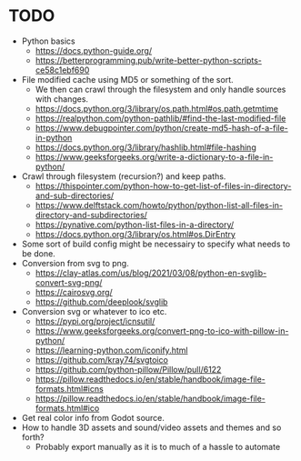 # TODO

- Python basics
    - <https://docs.python-guide.org/>
    - <https://betterprogramming.pub/write-better-python-scripts-ce58c1ebf690>
- File modified cache using MD5 or something of the sort.
    - We then can crawl through the filesystem and only handle sources with changes.
    - <https://docs.python.org/3/library/os.path.html#os.path.getmtime>
    - <https://realpython.com/python-pathlib/#find-the-last-modified-file>
    - <https://www.debugpointer.com/python/create-md5-hash-of-a-file-in-python>
    - <https://docs.python.org/3/library/hashlib.html#file-hashing>
    - <https://www.geeksforgeeks.org/write-a-dictionary-to-a-file-in-python/>
- Crawl through filesystem (recursion?) and keep paths.
    - <https://thispointer.com/python-how-to-get-list-of-files-in-directory-and-sub-directories/>
    - <https://www.delftstack.com/howto/python/python-list-all-files-in-directory-and-subdirectories/>
    - <https://pynative.com/python-list-files-in-a-directory/>
    - <https://docs.python.org/3/library/os.html#os.DirEntry>
- Some sort of build config might be necessairy to specify what needs to be done.
- Conversion from svg to png.
    - <https://clay-atlas.com/us/blog/2021/03/08/python-en-svglib-convert-svg-png/>
    - <https://cairosvg.org/>
    - <https://github.com/deeplook/svglib>
- Conversion svg or whatever to ico etc.
    - <https://pypi.org/project/icnsutil/>
    - <https://www.geeksforgeeks.org/convert-png-to-ico-with-pillow-in-python/>
    - <https://learning-python.com/iconify.html>
    - <https://github.com/kray74/svgtoico>
    - <https://github.com/python-pillow/Pillow/pull/6122>
    - <https://pillow.readthedocs.io/en/stable/handbook/image-file-formats.html#icns>
    - <https://pillow.readthedocs.io/en/stable/handbook/image-file-formats.html#ico>
- Get real color info from Godot source.
- How to handle 3D assets and sound/video assets and themes and so forth?
    - Probably export manually as it is to much of a hassle to automate
